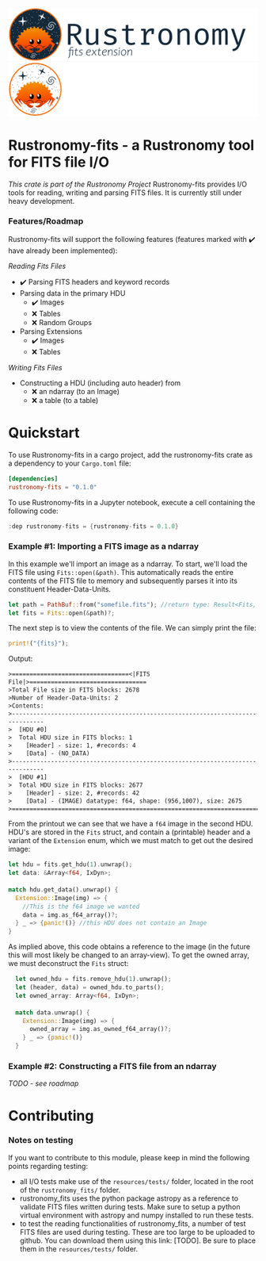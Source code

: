 ![rustronomy_dark_banner](https://github.com/smups/rustronomy/blob/main/logos/Rustronomy-fits_github_banner_dark.png?raw=true#gh-light-mode-only)
![rustronomy_light_banner](https://github.com/smups/rustronomy/blob/main/logos/Rustronomy-fits_github_banner_light.png#gh-dark-mode-only)

# Rustronomy-fits - a Rustronomy tool for FITS file I/O
_This crate is part of the Rustronomy Project_
Rustronomy-fits provides I/O tools for reading, writing and parsing FITS files. It is currently still under heavy development.

### Features/Roadmap
Rustronomy-fits will support the following features (features marked with ✔️ have already been implemented):

_Reading Fits Files_
- ✔️ Parsing FITS headers and keyword records
- Parsing data in the primary HDU
  - ✔️ Images
  - ❌ Tables
  - ❌ Random Groups
- Parsing Extensions
  - ✔️ Images
  - ❌ Tables
 
_Writing Fits Files_
- Constructing a HDU (including auto header) from
  - ❌ an ndarray (to an Image)
  - ❌ a table (to a table)

# Quickstart
To use Rustronomy-fits in a cargo project, add the rustronomy-fits crate as a dependency to your `Cargo.toml` file:
```toml
[dependencies]
rustronomy-fits = "0.1.0"
```
To use Rustronomy-fits in a Jupyter notebook, execute a cell containing the following code:
```rust
:dep rustronomy-fits = {rustronomy-fits = 0.1.0}
```
### Example #1: Importing a FITS image as a ndarray
In this example we'll import an image as a ndarray. To start, we'll load the FITS file using `Fits::open(&path)`. This automatically reads the entire contents of the FITS file to memory and subsequently parses it into its constituent Header-Data-Units.
```rust
let path = PathBuf::from("somefile.fits"); //return type: Result<Fits, _>
let fits = Fits::open(&path)?;
```
The next step is to view the contents of the file. We can simply print the file:
```rust
print!("{fits}");
```
Output:
```
>=================================<|FITS File|>=================================
>Total File size in FITS blocks: 2678
>Number of Header-Data-Units: 2
>Contents:
>-------------------------------------------------------------------------------
>  [HDU #0]
>  Total HDU size in FITS blocks: 1
>    [Header] - size: 1, #records: 4
>    [Data] - (NO_DATA)
>-------------------------------------------------------------------------------
>  [HDU #1]
>  Total HDU size in FITS blocks: 2677
>    [Header] - size: 2, #records: 42
>    [Data] - (IMAGE) datatype: f64, shape: (956,1007), size: 2675
>===============================================================================
```
From the printout we can see that we have a `f64` image in the second HDU. HDU's are stored in the `Fits` struct, and contain a (printable) header and a variant of the `Extension` enum, which we must match to get out the desired image:
```rust
let hdu = fits.get_hdu(1).unwrap();
let data: &Array<f64, IxDyn>;

match hdu.get_data().unwrap() {
  Extension::Image(img) => {
    //This is the f64 image we wanted
    data = img.as_f64_array()?;
  } _ => {panic!()} //this HDU does not contain an Image
}
```
As implied above, this code obtains a reference to the image (in the future this will most likely be changed to an array-view). To get the owned array, we must deconstruct the `Fits` struct:
```rust
  let owned_hdu = fits.remove_hdu(1).unwrap();
  let (header, data) = owned_hdu.to_parts();
  let owned_array: Array<f64, IxDyn>;
  
  match data.unwrap() {
    Extension::Image(img) => {
      owned_array = img.as_owned_f64_array()?;
    } _ => {panic!()}
  }
```
### Example #2: Constructing a FITS file from an ndarray
_TODO - see roadmap_

# Contributing
### Notes on testing
If you want to contribute to this module, please keep in mind the following points regarding testing:
- all I/O tests make use of the `resources/tests/` folder, located in the root of the `rustronomy_fits/` folder.
- rustronomy_fits uses the python package astropy as a reference to validate FITS files written during tests. Make sure to setup a python virtual environment with astropy and numpy installed to run these tests.
- to test the reading functionalities of rustronomy_fits, a number of test FITS files are used during testing. These are too large to be uploaded to github. You can download them using this link: [TODO]. Be sure to place them in the `resources/tests/` folder.
